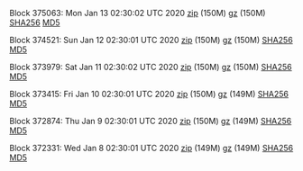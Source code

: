 Block 375063: Mon Jan 13 02:30:02 UTC 2020 [zip](https://files.01coin.io/mainnet/2020-01-13/bootstrap.dat.zip) (150M) [gz](https://files.01coin.io/mainnet/2020-01-13/bootstrap.dat.tar.gz) (150M) [SHA256](https://files.01coin.io/mainnet/2020-01-13/sha256.txt) [MD5](https://files.01coin.io/mainnet/2020-01-13/md5.txt)

Block 374521: Sun Jan 12 02:30:01 UTC 2020 [zip](https://files.01coin.io/mainnet/2020-01-12/bootstrap.dat.zip) (150M) [gz](https://files.01coin.io/mainnet/2020-01-12/bootstrap.dat.tar.gz) (150M) [SHA256](https://files.01coin.io/mainnet/2020-01-12/sha256.txt) [MD5](https://files.01coin.io/mainnet/2020-01-12/md5.txt)

Block 373979: Sat Jan 11 02:30:02 UTC 2020 [zip](https://files.01coin.io/mainnet/2020-01-11/bootstrap.dat.zip) (150M) [gz](https://files.01coin.io/mainnet/2020-01-11/bootstrap.dat.tar.gz) (150M) [SHA256](https://files.01coin.io/mainnet/2020-01-11/sha256.txt) [MD5](https://files.01coin.io/mainnet/2020-01-11/md5.txt)

Block 373415: Fri Jan 10 02:30:01 UTC 2020 [zip](https://files.01coin.io/mainnet/2020-01-10/bootstrap.dat.zip) (150M) [gz](https://files.01coin.io/mainnet/2020-01-10/bootstrap.dat.tar.gz) (149M) [SHA256](https://files.01coin.io/mainnet/2020-01-10/sha256.txt) [MD5](https://files.01coin.io/mainnet/2020-01-10/md5.txt)

Block 372874: Thu Jan  9 02:30:01 UTC 2020 [zip](https://files.01coin.io/mainnet/2020-01-09/bootstrap.dat.zip) (150M) [gz](https://files.01coin.io/mainnet/2020-01-09/bootstrap.dat.tar.gz) (149M) [SHA256](https://files.01coin.io/mainnet/2020-01-09/sha256.txt) [MD5](https://files.01coin.io/mainnet/2020-01-09/md5.txt)

Block 372331: Wed Jan  8 02:30:01 UTC 2020 [zip](https://files.01coin.io/mainnet/2020-01-08/bootstrap.dat.zip) (149M) [gz](https://files.01coin.io/mainnet/2020-01-08/bootstrap.dat.tar.gz) (149M) [SHA256](https://files.01coin.io/mainnet/2020-01-08/sha256.txt) [MD5](https://files.01coin.io/mainnet/2020-01-08/md5.txt)
